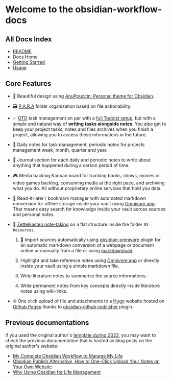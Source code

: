 # Welcome to the obsidian-workflow-docs

## All Docs Index
- [README](../README.md)
- [Docs Home](./README.md)
- [Getting Started](./getting-started/README.md)
- [Usage](./usage/README.md)

## Core Features
- 🎨 Beautiful design using
[AnuPpuccin: Personal theme for Obsidian][01].

- 🗃️ [P.A.R.A][02] folder organisation based on file actionability.

- ✅ [GTD][03] task management on par with a [full Todoist setup][04], but with
a simple and natural way of **writing tasks alongside notes**. You also get to
keep your project tasks, notes and files archives when you finish a project,
allowing you to access these informations in the future.

- 📅 Daily notes for task management, periodic notes for projects management
week, month, quarter and year.

- 📓 Journal section for each daily and periodic notes to write about anything
that happened during a certain period of time.

- 🎮 Media backlog Kanban board for tracking books, shows, movies or video games
backlog, consuming media at the right pace, and archiving what you do. All
without proprietary online services that hold you data.

- 🔗 Read-it-later / bookmark manager with automated markdown conversion for
offline storage inside your vault using [Omnivore app][05]. That means easy
search for knowledge inside your vault across sources and personal notes.

- 📝 [Zettelkasten note-taking][06] on a flat structure inside the folder
`03 - Resources`.

    1. 📎 Import sources automatically using [obsidian-omnivore][07] plugin for an
	automatic markdown conversion of a webpage or document online or manually from a
	file or using [markdownload][08].

    2. Highlight and take reference notes using	[Omnivore app][09] or directly
	inside your vault using a simple markdown file.
	
    3. Write literature notes to summarise the source informations.
	
    4. Write permanent notes from key concepts directly inside literature notes
	using wiki-links.
	
- 🌐 One click upload of file and attachments to a [Hugo][10] website hosted on
[Github Pages][11] thanks to [obsidian-github-publisher][12] plugin.

[01]: https://github.com/AnubisNekhet/anuppuccin
[02]: https://fortelabs.com/blog/para/
[03]: https://gettingthingsdone.com/
[04]: https://todoist.com/fr/productivity-methods/getting-things-done
[05]: https://omnivore.app/
[06]: https://everlaab.com/methode-zettelkasten-comment-prendre-des-notes-utiles/
[07]: https://github.com/omnivore-app/obsidian-omnivore
[08]: https://github.com/deathau/markdownload
[09]: https://omnivore.app/
[10]: https://gohugo.io/
[11]: https://pages.github.com/
[12]: https://github.com/ObsidianPublisher/obsidian-github-publisher

## Previous documentations

If you used the original author's [template during 2023][13], you may want to
check the previous documentation that is hosted as blog posts on the original
author's website:

- [My Complete Obsidian Workflow to Manage My Life][14]
- [Obsidian Publish Alternative, How to One-Click Upload Your Notes on Your Own Website][15]
- [Why Using Obsidian for Life Management][16]

[13]: https://github.com/mathisgauthey/obsidian-workflow-template/releases/tag/0.0.1
[14]: https://mathisgauthey.github.io/my-complete-obsidian-workflow-to-manage-my-life
[15]: https://mathisgauthey.github.io/obsidian-publish-alternative-how-to-one-click-upload-your-notes-on-your-own-website/
[16]: https://mathisgauthey.github.io/why-using-obsidian-for-life-management/
[^1]: Project.Areas.Resources.Archives
[^2]: Getting Things Done